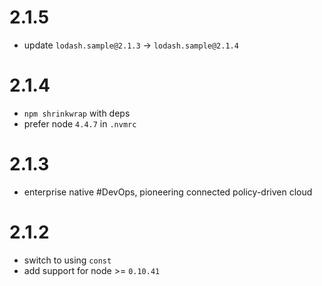 # 2.1.5
  - update `lodash.sample@2.1.3` -> `lodash.sample@2.1.4`

# 2.1.4
  - `npm shrinkwrap` with deps
  - prefer node `4.4.7` in `.nvmrc`

# 2.1.3
  - enterprise native #DevOps, pioneering connected policy-driven cloud

# 2.1.2
  - switch to using `const`
  - add support for node >= `0.10.41`
